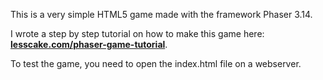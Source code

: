 
This is a very simple HTML5 game made with the framework Phaser 3.14.

I wrote a step by step tutorial on how to make this game here: **[lesscake.com/phaser-game-tutorial](https://www.lesscake.com/phaser-game-tutorial)**.

To test the game, you need to open the index.html file on a webserver.
